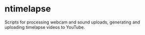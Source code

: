 ntimelapse
==========

Scripts for processing webcam and sound uploads, generating and uploading timelapse videos to YouTube.

